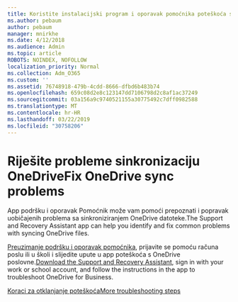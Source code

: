 ```yaml
---
title: Koristite instalacijski program i oporavak pomoćnika poteškoća s OneDrive poslovne
ms.author: pebaum
author: pebaum
manager: mnirkhe
ms.date: 4/12/2018
ms.audience: Admin
ms.topic: article
ROBOTS: NOINDEX, NOFOLLOW
localization_priority: Normal
ms.collection: Adm_O365
ms.custom: ''
ms.assetid: 76748918-479b-4cdd-8666-dfbd6b483b74
ms.openlocfilehash: 659c08d2e8c123147dd7106798d2c8af1ac37249
ms.sourcegitcommit: 03a156a9c9740521155a30775492c7dff0982588
ms.translationtype: MT
ms.contentlocale: hr-HR
ms.lasthandoff: 03/22/2019
ms.locfileid: "30758206"
---
```

# <a name="fix-onedrive-sync-problems"></a><span data-ttu-id="04a8b-102">Riješite probleme sinkronizaciju OneDrive</span><span class="sxs-lookup"><span data-stu-id="04a8b-102">Fix OneDrive sync problems</span></span>

<span data-ttu-id="04a8b-103">App podršku i oporavak Pomoćnik može vam pomoći prepoznati i popravak uobičajenih problema sa sinkroniziranjem OneDrive datoteke.</span><span class="sxs-lookup"><span data-stu-id="04a8b-103">The Support and Recovery Assistant app can help you identify and fix common problems with syncing OneDrive files.</span></span> 
  
<span data-ttu-id="04a8b-104">[Preuzimanje podršku i oporavak pomoćnika](https://aka.ms/sara), prijavite se pomoću računa poslu ili u školi i slijedite upute u app poteškoća s OneDrive poslovne.</span><span class="sxs-lookup"><span data-stu-id="04a8b-104">[Download the Support and Recovery Assistant](https://aka.ms/sara), sign in with your work or school account, and follow the instructions in the app to troubleshoot OneDrive for Business.</span></span> 
  
[<span data-ttu-id="04a8b-105">Koraci za otklanjanje poteškoća</span><span class="sxs-lookup"><span data-stu-id="04a8b-105">More troubleshooting steps</span></span>](https://go.microsoft.com/fwlink/?linkid=872097)
  

